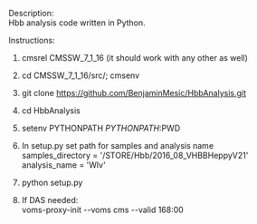 Description:  
Hbb analysis code written in Python.  

Instructions:  

1. cmsrel CMSSW_7_1_16 (it should work with any other as well)  
2. cd CMSSW_7_1_16/src/; cmsenv
3. git clone https://github.com/BenjaminMesic/HbbAnalysis.git  
4. cd HbbAnalysis  
5. setenv PYTHONPATH ${PYTHONPATH}:$PWD
6. In setup.py set path for samples and analysis name  
	samples_directory 	= '/STORE/Hbb/2016_08_VHBBHeppyV21'  
	analysis_name 		= 'Wlv'  
7. python setup.py 

6. If DAS needed:  
	voms-proxy-init --voms cms --valid 168:00